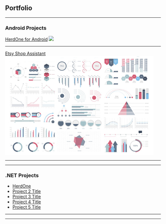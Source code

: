 ## Portfolio

---

### Android Projects

[HerdOne for Android](/sample_page)
<img src="images/hoa.gif?raw=true"/>

---
[Etsy Shop Assistant](/pdf/sample_presentation.pdf)
<img src="images/dummy_thumbnail.jpg?raw=true"/>

---

---

### .NET Projects

- [HerdOne](http://herdone.com/)
- [Project 2 Title](http://example.com/)
- [Project 3 Title](http://example.com/)
- [Project 4 Title](http://example.com/)
- [Project 5 Title](http://example.com/)

---




---

